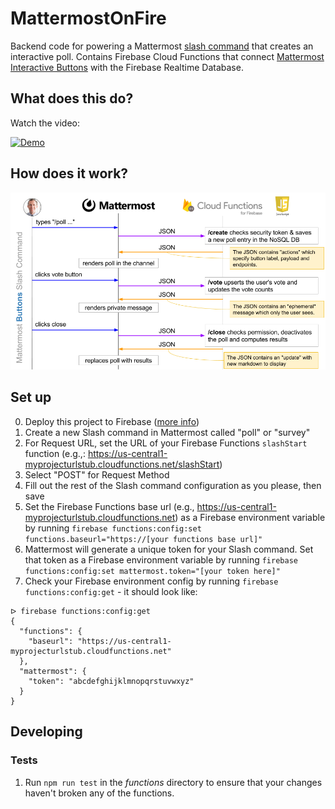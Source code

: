 # MattermostOnFire
Backend code for powering a Mattermost [slash command](https://docs.mattermost.com/developer/slash-commands.html) that creates an interactive poll. Contains Firebase Cloud Functions that connect [Mattermost Interactive Buttons](https://docs.mattermost.com/developer/interactive-message-buttons.html) with the Firebase Realtime Database.

## What does this do?
Watch the video:

[![Demo](http://img.youtube.com/vi/PdxepG_h0Xs/0.jpg)](http://www.youtube.com/watch?v=PdxepG_h0Xs "Mattermost on Fire Demo")

## How does it work?
![Diagram](/info/diagram.png "MattermostonFire Diagram")

## Set up
0. Deploy this project to Firebase ([more info](https://firebase.google.com/docs/functions/get-started#set_up_and_initialize_functions_sdk))
1. Create a new Slash command in Mattermost called "poll" or "survey"
2. For Request URL, set the URL of your Firebase Functions `slashStart` function (e.g.,: https://us-central1-myprojecturlstub.cloudfunctions.net/slashStart)
3. Select "POST" for Request Method
4. Fill out the rest of the Slash command configuration as you please, then save
5. Set the Firebase Functions base url (e.g., https://us-central1-myprojecturlstub.cloudfunctions.net) as a Firebase environment variable by running `firebase functions:config:set functions.baseurl="https://[your functions base url]"`
6. Mattermost will generate a unique token for your Slash command. Set that token as a Firebase environment variable by running `firebase functions:config:set mattermost.token="[your token here]"`
7. Check your Firebase environment config by running `firebase functions:config:get` - it should look like:
```
ᐅ firebase functions:config:get
{
  "functions": {
    "baseurl": "https://us-central1-myprojecturlstub.cloudfunctions.net"
  },
  "mattermost": {
    "token": "abcdefghijklmnopqrstuvwxyz"
  }
}
```

## Developing
### Tests
1. Run `npm run test` in the _functions_ directory to ensure that your changes haven't broken any of the functions.
